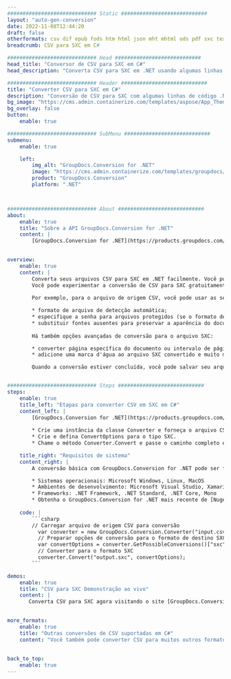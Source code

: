 ```yaml
---
############################# Static ############################
layout: "auto-gen-conversion"
date: 2022-11-08T12:44:20
draft: false
otherformats: csv dif epub fods htm html json mht mhtml ods pdf sxc tex tsv xlam xls xlsb xlsm xlsx xlt xltm xltx xml xps
breadcrumb: CSV para SXC em C#

############################# Head ############################
head_title: "Conversor de CSV para SXC em C#"
head_description: "Converta CSV para SXC em .NET usando algumas linhas de código. Use a API de conversão de documentos do GroupDocs para converter mais de 160 formatos de arquivo."

############################# Header ############################
title: "Converter CSV para SXC em C#"
description: "Conversão de CSV para SXC com algumas linhas de código .NET"
bg_image: "https://cms.admin.containerize.com/templates/aspose/App_Themes/V3/images/bg/header1.png"
bg_overlay: false
button:
    enable: true

############################# SubMenu ############################
submenu:
    enable: true

    left:
        img_alt: "GroupDocs.Conversion for .NET"
        image: "https://cms.admin.containerize.com/templates/groupdocs/images/product-logos/90x90-noborder/groupdocs-conversion-net.png"
        product: "GroupDocs.Conversion"
        platform: ".NET"



############################# About ############################
about:
    enable: true
    title: "Sobre a API GroupDocs.Conversion for .NET"
    content: |
        [GroupDocs.Conversion for .NET](https://products.groupdocs.com/conversion/net/) pode ser usado para converter Microsoft Word, Excel, PowerPoint, PDF, Visio e outros formatos. GroupDocs.Conversion é uma API independente que é adequada para sistemas internos e de back-end onde é necessário alto desempenho. Não depende de nenhum software como Microsoft ou Open Office.
    

overview:
    enable: true
    content: |
        Converta seus arquivos CSV para SXC em .NET facilmente. Você pode usar apenas algumas linhas de código C# em qualquer plataforma de sua escolha, como - Windows, Linux, macOS.
        Você pode experimentar a conversão de CSV para SXC gratuitamente e avaliar a qualidade dos resultados da conversão. Juntamente com cenários de conversão de arquivo simples, você pode tentar opções mais avançadas para carregar o arquivo de origem CSV e para salvar o resultado de saída SXC. 
        
        Por exemplo, para o arquivo de origem CSV, você pode usar as seguintes opções de carregamento:

        * formato de arquivo de detecção automática;
        * especifique a senha para arquivos protegidos (se o formato de arquivo suportar);
        * substituir fontes ausentes para preservar a aparência do documento.
        
        Há também opções avançadas de conversão para o arquivo SXC:

        * converter página específica do documento ou intervalo de páginas;
        * adicione uma marca d'água ao arquivo SXC convertido e muito mais.

        Quando a conversão estiver concluída, você pode salvar seu arquivo SXC no caminho do arquivo local ou em qualquer armazenamento de terceiros, como FTP, Amazon S3, Google Drive, Dropbox etc. Observe - para converter CSV para {{ TO}} não há necessidade de nenhum software adicional instalado - como MS Office, Open Office, Adobe Acrobat Reader etc.


############################# Steps ############################
steps:
    enable: true
    title_left: "Etapas para converter CSV em SXC em C#"
    content_left: |
        [GroupDocs.Conversion for .NET](https://products.groupdocs.com/conversion/net/) torna mais fácil para os desenvolvedores converter um arquivo CSV para SXC com algumas linhas de código.
        
        * Crie uma instância da classe Converter e forneça o arquivo CSV com o caminho completo
        * Crie e defina ConvertOptions para o tipo SXC.
        * Chame o método Converter.Convert e passe o caminho completo e o formato (SXC) como parâmetro

    title_right: "Requisitos de sistema"
    content_right: |
        A conversão básica com GroupDocs.Conversion for .NET pode ser feita em apenas algumas etapas simples. Nossas APIs são suportadas em todas as principais plataformas e sistemas operacionais. Antes de executar o código abaixo, certifique-se de ter os seguintes pré-requisitos instalados em seu sistema.

        * Sistemas operacionais: Microsoft Windows, Linux, MacOS
        * Ambientes de desenvolvimento: Microsoft Visual Studio, Xamarin, MonoDevelop
        * Frameworks: .NET Framework, .NET Standard, .NET Core, Mono
        * Obtenha o GroupDocs.Conversion for .NET mais recente de [Nuget](https://www.nuget.org/packages/groupdocs.conversion)
         
    code: |
        ```csharp    
        // Carregar arquivo de origem CSV para conversão
          var converter = new GroupDocs.Conversion.Converter("input.csv");
          // Preparar opções de conversão para o formato de destino SXC
          var convertOptions = converter.GetPossibleConversions()["sxc"].ConvertOptions;
          // Converter para o formato SXC
          converter.Convert("output.sxc", convertOptions);
        ```

demos:
    enable: true
    title: "CSV para SXC Demonstração ao vivo"
    content: |
       Converta CSV para SXC agora visitando o site [GroupDocs.Conversion App](https://products.groupdocs.app/conversion/family). A demonstração online tem as seguintes vantagens
          

more_formats:
    enable: true
    title: "Outras conversões de CSV suportadas em C#"
    content: "Você também pode converter CSV para muitos outros formatos de arquivo. Por favor, veja a lista abaixo."
       
       
back_to_top:
    enable: true
---
```

